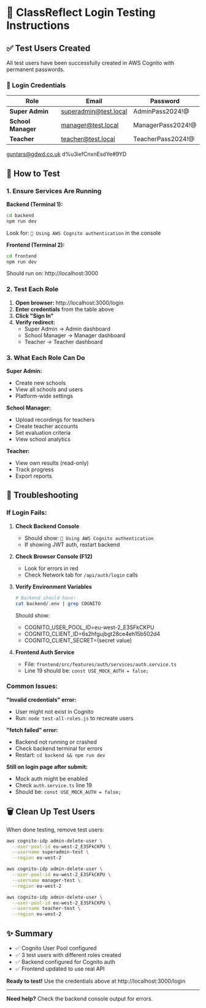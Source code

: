 # 🧪 ClassReflect Login Testing Instructions

## ✅ Test Users Created

All test users have been successfully created in AWS Cognito with permanent passwords.

### 📝 Login Credentials

| Role | Email | Password |
|------|-------|----------|
| **Super Admin** | superadmin@test.local | AdminPass2024!@ |
| **School Manager** | manager@test.local | ManagerPass2024!@ |
| **Teacher** | teacher@test.local | TeacherPass2024!@ |

guntars@gdwd.co.uk d%u3iefCnxnEsdYe#9YD

## 🚀 How to Test

### 1. Ensure Services Are Running

**Backend (Terminal 1):**
```bash
cd backend
npm run dev
```
Look for: `🔐 Using AWS Cognito authentication` in the console

**Frontend (Terminal 2):**
```bash
cd frontend
npm run dev
```
Should run on: http://localhost:3000

### 2. Test Each Role

1. **Open browser:** http://localhost:3000/login
2. **Enter credentials** from the table above
3. **Click "Sign In"**
4. **Verify redirect:**
   - Super Admin → Admin dashboard
   - School Manager → Manager dashboard  
   - Teacher → Teacher dashboard

### 3. What Each Role Can Do

**Super Admin:**
- Create new schools
- View all schools and users
- Platform-wide settings

**School Manager:**
- Upload recordings for teachers
- Create teacher accounts
- Set evaluation criteria
- View school analytics

**Teacher:**
- View own results (read-only)
- Track progress
- Export reports

## 🔧 Troubleshooting

### If Login Fails:

1. **Check Backend Console**
   - Should show: `🔐 Using AWS Cognito authentication`
   - If showing JWT auth, restart backend

2. **Check Browser Console (F12)**
   - Look for errors in red
   - Check Network tab for `/api/auth/login` calls

3. **Verify Environment Variables**
   ```bash
   # Backend should have:
   cat backend/.env | grep COGNITO
   ```
   Should show:
   - COGNITO_USER_POOL_ID=eu-west-2_E3SFkCKPU
   - COGNITO_CLIENT_ID=6s2hfgujbgt28ce4eh15b502d4
   - COGNITO_CLIENT_SECRET=(secret value)

4. **Frontend Auth Service**
   - File: `frontend/src/features/auth/services/auth.service.ts`
   - Line 19 should be: `const USE_MOCK_AUTH = false;`

### Common Issues:

**"Invalid credentials" error:**
- User might not exist in Cognito
- Run: `node test-all-roles.js` to recreate users

**"fetch failed" error:**
- Backend not running or crashed
- Check backend terminal for errors
- Restart: `cd backend && npm run dev`

**Still on login page after submit:**
- Mock auth might be enabled
- Check `auth.service.ts` line 19
- Should be: `const USE_MOCK_AUTH = false;`

## 🗑️ Clean Up Test Users

When done testing, remove test users:
```bash
aws cognito-idp admin-delete-user \
  --user-pool-id eu-west-2_E3SFkCKPU \
  --username superadmin-test \
  --region eu-west-2

aws cognito-idp admin-delete-user \
  --user-pool-id eu-west-2_E3SFkCKPU \
  --username manager-test \
  --region eu-west-2

aws cognito-idp admin-delete-user \
  --user-pool-id eu-west-2_E3SFkCKPU \
  --username teacher-test \
  --region eu-west-2
```

## ✨ Summary

- ✅ Cognito User Pool configured
- ✅ 3 test users with different roles created
- ✅ Backend configured for Cognito auth
- ✅ Frontend updated to use real API

**Ready to test!** Use the credentials above at http://localhost:3000/login

---

**Need help?** Check the backend console output for errors.